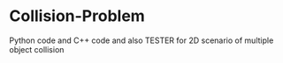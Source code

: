 # Collision-Problem
Python code and C++ code and also TESTER for 2D scenario of multiple object collision
